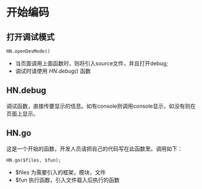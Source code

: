 # 开始编码

## 打开调试模式

    HN.openDevMode()

* 当页面调用上面函数时，则将引入source文件，并且打开debug;
* 调试时请使用 *HN.debug()* 函数

        
## HN.debug
调试函数，直接传要显示的信息。如有console则调用console显示，如没有则在页面上显示。

## HN.go
这是一个开始的函数，开发人员请把自己的代码写在此函数里。调用如下：
    
    HN.go($files, $fun);

* $files 为需要引入的框架，模块，文件
* $fun 执行函数，引入文件载入后执行的函数

